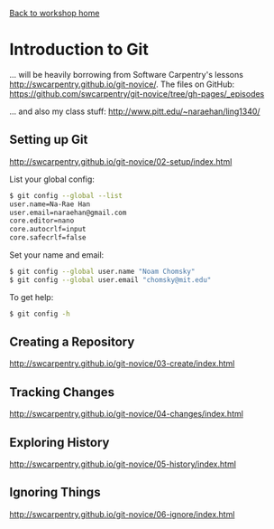 [Back to workshop home](README.md)

# Introduction to Git


... will be heavily borrowing from Software Carpentry's lessons http://swcarpentry.github.io/git-novice/. The files on GitHub: https://github.com/swcarpentry/git-novice/tree/gh-pages/_episodes

... and also my class stuff: http://www.pitt.edu/~naraehan/ling1340/


## Setting up Git
http://swcarpentry.github.io/git-novice/02-setup/index.html

List your global config:
```bash
$ git config --global --list
user.name=Na-Rae Han
user.email=naraehan@gmail.com
core.editor=nano
core.autocrlf=input
core.safecrlf=false
```

Set your name and email:

```bash
$ git config --global user.name "Noam Chomsky"
$ git config --global user.email "chomsky@mit.edu"
```



To get help: 
```bash
$ git config -h
```

## Creating a Repository
http://swcarpentry.github.io/git-novice/03-create/index.html

## Tracking Changes
http://swcarpentry.github.io/git-novice/04-changes/index.html

## Exploring History 
http://swcarpentry.github.io/git-novice/05-history/index.html


## Ignoring Things
http://swcarpentry.github.io/git-novice/06-ignore/index.html
